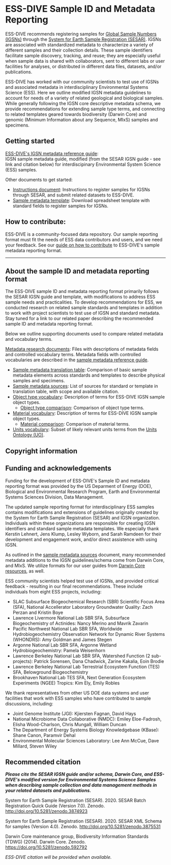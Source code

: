 # ESS-DIVE Sample ID and Metadata Reporting

ESS-DIVE recommends registering samples for [Global Sample Numbers (IGSNs)](https://www.igsn.org/) through the [System for Earth Sample Registration (SESAR)](https://www.geosamples.org/). IGSNs are associated with standardized metadata to characterize a variety of different samples and their collection details. These sample identifiers facilitate sample discovery, tracking, and reuse; they are especially useful when sample data is shared with collaborators, sent to different labs or user facilities for analyses, or distributed in different data files, datasets, and/or publications. 

ESS-DIVE has worked with our community scientists to test use of IGSNs and associated metadata in interdisciplinary Environmental Systems Science (ESS). Here we outline modified IGSN metadata guidelines to account for needs of a variety of related geological and biological samples. While generally following the IGSN core descriptive metadata schema, we provide recommendations for extending sample type terms, and connecting to related templates geared towards biodiversity (Darwin Core) and genomic (Minimum Information about any Sequence, MIxS) samples and specimens. 

## Getting started

[ESS-DIVE's IGSN metadata reference guide](guide.md): <br>IGSN sample metadata guide, modified (from the SESAR IGSN guide - see link and citation below) for interdiscipinary Environmental System Science (ESS) samples. 

Other documents to get started:
- [Instructions document](instructions.md): Instructions to register samples for IGSNs through SESAR, and submit related datasets to ESS-DIVE. 
- [Sample metadata template](sampleTemplate.xls): Download spreadsheet template with standard fields to register samples for IGSNs. 


## How to contribute: 

ESS-DIVE is a community-focused data repository. Our sample reporting format must fit the needs of ESS data contributors and users, and we need your feedback. See our [guide on how to contribute](contribute.md) to ESS-DIVE's sample metadata reporting format. 

---
## About the sample ID and metadata reporting format

The ESS-DIVE sample ID and metadata reporting format primarily follows the SESAR IGSN guide and template, with modifications to address ESS sample needs and practicalities. To develop recommendations for ESS, we conducted research on related sample standards and templates in addition to work with project scientists to test use of IGSN and standard metadata. Stay tuned for a link to our related paper describing the recommended sample ID and metadata reporting format. 

Below we outline supporting documents used to compare related metadata and vocabulary terms.  

[Metadata research documents](/terms): Files with descriptions of metadata fields and controlled vocabulary terms. Metadata fields with controlled vocabularies are described in the [sample metadata reference guide](guide.md). 

- [Sample metadata translation table](/terms/sampleMetadata_translation_table.csv): Comparison of basic sample metadata elements across standards and templates to describe physical samples and specimens. 
- [Sample metadata sources](/terms/sampleMetadata_sources.md): List of sources for standard or template in translation table, with scope and available citation. 
- [Object type vocabulary](/terms/objectType.md): Description of terms for ESS-DIVE IGSN sample object types. 
  * [Object type comparison](/terms/objectType_translation_table.csv): Comparison of object type terms.
- [Material vocabulary](/terms/material.md): Description of terms for ESS-DIVE IGSN sample object types. 
  * [Material comparison](/terms/material_translation_table.csv): Comparison of material terms. 
- [Units vocabulary](/terms/units.md): Subset of likely relevant units terms from the [Units Ontology (UO)](http://www.ontobee.org/ontology/UO).

## Copyright information

## Funding and acknowledgements

Funding for the development of ESS-DIVE's Sample ID and metadata reporting format was provided by the US Deparment of Energy (DOE), Biological and Environmental Research Program, Earth and Environmental Systems Sciences Division, Data Management.

The updated sample reporting format for interdisciplinary ESS samples contains modifications and extensions of guidelines originally created by the System for Earth Sample Registration (SESAR) and IGSN organization. Individuals within these organizations are responsible for creating IGSN identifiers and standard sample metadata templates. We especially thank Kerstin Lehnert, Jens Klump, Lesley Wyborn, and Sarah Ramdeen for their development and engagement work, and/or direct assistence with using IGSN. 

As outlined in the [sample metadata sources](/terms/sampleMetadata_sources.md) document, many recommended metadata additions to the IGSN guidelines/schema come from Darwin Core, and MIxS. We utilize formats for our user guides from [Darwin Core resources](https://github.com/tdwg/dwc), as well.  

ESS community scientists helped test use of IGSNs, and provided critical feedback - resulting in our final recommendations. These include individuals from eight ESS projects, including: 
- SLAC Subsurface Biogeochemical Research (SBR) Scientific Focus Area (SFA), National Accellerator Laboratory Groundwater Quality: Zach Perzan and Kristin Boye
- Lawrence Livermore National Lab SBR SFA, Subsurface Biogeochemistry of Actinides: Nancy Merino and Mavrik Zavarin
- Pacific Northwest National Lab SBR SFA, Worldwide Hydrobiogeochemistry Observation Network for Dynamic River Systems (WHONDRS): Amy Goldman and James Stegen
- Argonne National Lab SBR SFA, Argonne Wetland Hydrobiogeochemistry: Pamela Weisenhorn 
- Lawrence Berkeley National Lab SBR SFA, Watershed Function (2 sub-projects): Patrick Sorensen, Dana Chadwick, Zarine Kakalia, Eoin Brodie
- Lawrence Berkeley National Lab Terrestrial Ecosystem Function (TES) SFA, Belowground Biogeochemistry
- Brookhaven National Lab TES SFA, Next Generation Ecosystem Experiments (NGEE) Tropics: Kim Ely, Emily Robles

We thank representatives from other US DOE data systems and user facilities that work with ESS samples who have contributed to sample discussions, including: 
- Joint Genome Institute (JGI): Kjiersten Fagnan, David Hays
- National Microbiome Data Collaborative (NMDC): Emiley Eloe-Fadrosh, Elisha Wood-Charlson, Chris Mungall, William Duncan
- The Department of Energy Systems Biology Knowledgebase (KBase): Shane Canon, Paramvir Dehal
- Environmental Molecular Sciences Laboratory: Lee Ann McCue, Dave Millard, Steven Wiley

## Recommended citation

_**Please cite the SESAR IGSN guide and/or schema, Darwin Core, and ESS-DIVE's modified version for Environmental Systems Science Samples when describing sample collection and data management methods in your related datasets and publications.**_ 

System for Earth Sample Registration (SESAR). 2020. SESAR Batch Registration Quick Guide (Version 7.0). Zenodo. http://doi.org/10.5281/zenodo.3874923

System for Earth Sample Registration (SESAR). 2020. SESAR XML Schema for samples (Version 4.0). Zenodo. http://doi.org/10.5281/zenodo.3875531 

Darwin Core maintenance group, Biodiversity Information Standards (TDWG) (2014). Darwin Core. Zenodo. https://doi.org/10.5281/zenodo.592792   

_ESS-DIVE citation will be provided when available._ 
